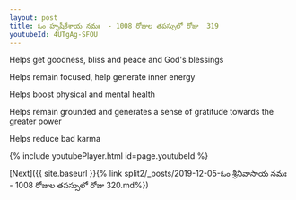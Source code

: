 ```yaml
---
layout: post
title: ఓం హృషీకేశాయ నమః  - 1008 రోజుల తపస్సులో రోజు  319
youtubeId: 4UTgAg-SFOU
---
```

 
 
Helps get goodness, bliss and peace and God's blessings
 
Helps remain focused, help generate inner energy 
 
Helps boost physical and mental health 
 
Helps remain grounded and generates a sense of gratitude towards the greater power 
 
Helps reduce bad karma
 
 
 
 


{% include youtubePlayer.html id=page.youtubeId %}
 
[Next]({{ site.baseurl }}{% link  split2/_posts/2019-12-05-ఓం శ్రీనివాసాయ నమః  - 1008 రోజుల తపస్సులో రోజు  320.md%})
 
